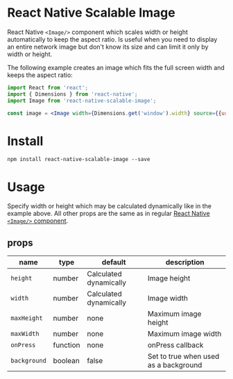 React Native Scalable Image
===========================
React Native ```<Image/>``` component which scales width or height automatically to keep the aspect ratio. Is useful when you need to display an entire network image but don't know its size and can limit it only by width or height.

The following example creates an image which fits the full screen width and keeps the aspect ratio:

 ```jsx
import React from 'react';
import { Dimensions } from 'react-native';
import Image from 'react-native-scalable-image';

const image = <Image width={Dimensions.get('window').width} source={{uri: '<image uri>'}} />;
 ```


Install
=======
```npm install react-native-scalable-image --save```


Usage
=====

Specify width or height which may be calculated dynamically like in the example above. All other props are the same as in regular [React Native ```<Image/>``` component](https://facebook.github.io/react-native/docs/image.html).

## props

| name          | type      | default                     | description                           |
| ------------- | --------- | --------------------------- | --------------------------------------|
| `height`      | number    | Calculated dynamically      | Image height                          |
| `width`       | number    | Calculated dynamically      | Image width                           |
| `maxHeight`   | number    | none                        | Maximum image height                  |
| `maxWidth`    | number    | none                        | Maximum image width                   |
| `onPress`     | function  | none                        | onPress callback                      |
| `background`  | boolean   | false                       | Set to true when used as a background |
